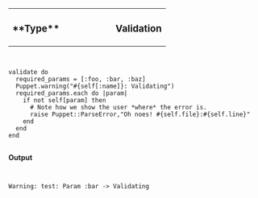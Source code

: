 <table width=100%>
  <tr>
    <td style="text-align: left">
        <h3>**Type**</h3>
    </td>
    <td width=65% style="text-align: right">
        <h3>Validation</h3>
    </td>
  </tr>
</table>

<pre><code data-trim class="ruby">

validate do
  required_params = [:foo, :bar, :baz]
  Puppet.warning("#{self[:name]}: Validating")
  required_params.each do |param|
    if not self[param] then
      # Note how we show the user *where* the error is.
      raise Puppet::ParseError,"Oh noes! #{self.file}:#{self.line}"
    end
  end
end

</code></pre>

**Output**

<pre><code data-trim class="ruby">

Warning: test: Param :bar -> Validating

</code></pre>
